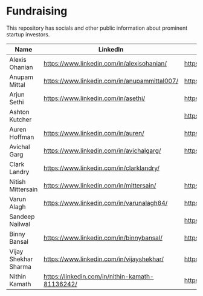 # Fundraising
This repository has socials and other public information about prominent startup investors.

|Name|LinkedIn|X|Wesbite|Type|
|----|--------|-|----|----|
|Alexis Ohanian|https://www.linkedin.com/in/alexisohanian/|https://x.com/alexisohanian||Angel Investor|
|Anupam Mittal|https://www.linkedin.com/in/anupammittal007/|https://x.com/AnupamMittal||Angel Investor|
|Arjun Sethi|https://www.linkedin.com/in/asethi/|https://x.com/arjunsethi||Angel Investor|
|Ashton Kutcher||https://x.com/aplusk||Angel Investor|
|Auren Hoffman|https://www.linkedin.com/in/auren/|https://x.com/Auren||Angel Investor|
|Avichal Garg|https://www.linkedin.com/in/avichalgarg/|https://x.com/avichal||Angel Investor|
|Clark Landry|https://www.linkedin.com/in/clarklandry/|||Angel Investor|
|Nitish Mittersain|https://www.linkedin.com/in/mittersain/|https://x.com/mittersain||Angel Investor|
|Varun Alagh|https://www.linkedin.com/in/varunalagh84/|https://x.com/VarunAlagh||Angel Investor|
|Sandeep Nailwal||https://x.com/sandeepnailwal||Angel Investor|
|Binny Bansal|https://www.linkedin.com/in/binnybansal/|https://x.com/binnybansal||Angel Investor|
|Vijay Shekhar Sharma|https://www.linkedin.com/in/vijayshekhar/|https://x.com/vijayshekhar||Angel Investor|
|Nithin Kamath|https://linkedin.com/in/nithin-kamath-81136242/|https://x.com/Nithin0dha||Angel Investor|
